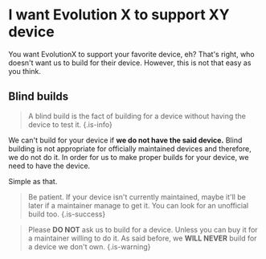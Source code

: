 # I want Evolution X to support XY device

You want EvolutionX to support your favorite device, eh?
That's right, who doesn't want us to build for their device. However, this is not that easy as you think.

## Blind builds

> A blind build is the fact of building for a device without having the device to test it.
{.is-info}

We can't build for your device if **we do not have the said device.**
Blind building is not appropriate for officially maintained devices and therefore, we do not do it. In order for us to make proper builds for your device, we need to have the device.

Simple as that.

> Be patient. If your device isn't currently maintained, maybe it'll be later if a maintainer manage to get it.
You can look for an unofficial build too.
{.is-success}

> Please **DO NOT** ask us to build for a device. Unless you can buy it for a maintainer willing to do it. As said before, we **WILL NEVER** build for a device we don't own.
{.is-warning}
